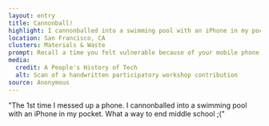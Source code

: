 ```yaml
---
layout: entry
title: Cannonball!
highlight: I cannonballed into a swimming pool with an iPhone in my pocket.
location: San Francisco, CA
clusters: Materials & Waste
prompt: Recall a time you felt vulnerable because of your mobile phone.
media:
  credit: A People's History of Tech
  alt: Scan of a handwritten participatory workshop contribution
source: Anonymous
---
```

"The 1st time I messed up a phone. I cannonballed into a swimming pool with an iPhone in my pocket. What a way to end middle school ;("